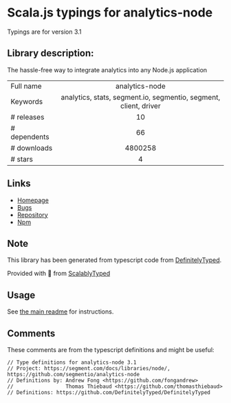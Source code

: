
# Scala.js typings for analytics-node

Typings are for version 3.1

## Library description:
The hassle-free way to integrate analytics into any Node.js application

|                    |                 |
| ------------------ | :-------------: |
| Full name          | analytics-node |
| Keywords           | analytics, stats, segment.io, segmentio, segment, client, driver |
| # releases         | 10 |
| # dependents       | 66 |
| # downloads        | 4800258 |
| # stars            | 4 |

## Links
- [Homepage](https://github.com/segmentio/analytics-node#readme)
- [Bugs](https://github.com/segmentio/analytics-node/issues)
- [Repository](https://github.com/segmentio/analytics-node)
- [Npm](https://www.npmjs.com/package/analytics-node)
    


## Note
This library has been generated from typescript code from [DefinitelyTyped](https://definitelytyped.org).

Provided with :purple_heart: from [ScalablyTyped](https://github.com/oyvindberg/ScalablyTyped)

## Usage
See [the main readme](../../readme.md) for instructions.

## Comments

These comments are from the typescript definitions and might be useful:
```
// Type definitions for analytics-node 3.1
// Project: https://segment.com/docs/libraries/node/, https://github.com/segmentio/analytics-node
// Definitions by: Andrew Fong <https://github.com/fongandrew>
//                 Thomas Thiebaud <https://github.com/thomasthiebaud>
// Definitions: https://github.com/DefinitelyTyped/DefinitelyTyped

```

